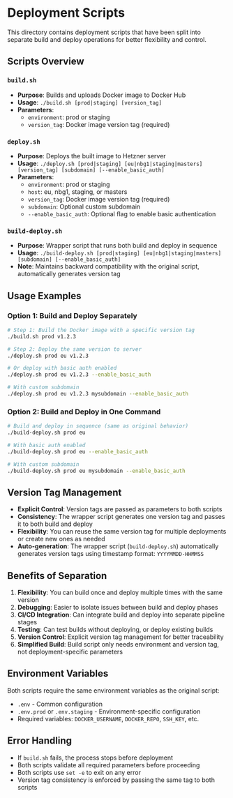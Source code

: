 # Deployment Scripts

This directory contains deployment scripts that have been split into separate build and deploy operations for better flexibility and control.

## Scripts Overview

### `build.sh`

- **Purpose**: Builds and uploads Docker image to Docker Hub
- **Usage**: `./build.sh [prod|staging] [version_tag]`
- **Parameters**:
  - `environment`: prod or staging
  - `version_tag`: Docker image version tag (required)

### `deploy.sh`

- **Purpose**: Deploys the built image to Hetzner server
- **Usage**: `./deploy.sh [prod|staging] [eu|nbg1|staging|masters] [version_tag] [subdomain] [--enable_basic_auth]`
- **Parameters**:
  - `environment`: prod or staging
  - `host`: eu, nbg1, staging, or masters
  - `version_tag`: Docker image version tag (required)
  - `subdomain`: Optional custom subdomain
  - `--enable_basic_auth`: Optional flag to enable basic authentication

### `build-deploy.sh`

- **Purpose**: Wrapper script that runs both build and deploy in sequence
- **Usage**: `./build-deploy.sh [prod|staging] [eu|nbg1|staging|masters] [subdomain] [--enable_basic_auth]`
- **Note**: Maintains backward compatibility with the original script, automatically generates version tag

## Usage Examples

### Option 1: Build and Deploy Separately

```bash
# Step 1: Build the Docker image with a specific version tag
./build.sh prod v1.2.3

# Step 2: Deploy the same version to server
./deploy.sh prod eu v1.2.3

# Or deploy with basic auth enabled
./deploy.sh prod eu v1.2.3 --enable_basic_auth

# With custom subdomain
./deploy.sh prod eu v1.2.3 mysubdomain --enable_basic_auth
```

### Option 2: Build and Deploy in One Command

```bash
# Build and deploy in sequence (same as original behavior)
./build-deploy.sh prod eu

# With basic auth enabled
./build-deploy.sh prod eu --enable_basic_auth

# With custom subdomain
./build-deploy.sh prod eu mysubdomain --enable_basic_auth
```

## Version Tag Management

- **Explicit Control**: Version tags are passed as parameters to both scripts
- **Consistency**: The wrapper script generates one version tag and passes it to both build and deploy
- **Flexibility**: You can reuse the same version tag for multiple deployments or create new ones as needed
- **Auto-generation**: The wrapper script (`build-deploy.sh`) automatically generates version tags using timestamp format: `YYYYMMDD-HHMMSS`

## Benefits of Separation

1. **Flexibility**: You can build once and deploy multiple times with the same version
2. **Debugging**: Easier to isolate issues between build and deploy phases
3. **CI/CD Integration**: Can integrate build and deploy into separate pipeline stages
4. **Testing**: Can test builds without deploying, or deploy existing builds
5. **Version Control**: Explicit version tag management for better traceability
6. **Simplified Build**: Build script only needs environment and version tag, not deployment-specific parameters

## Environment Variables

Both scripts require the same environment variables as the original script:

- `.env` - Common configuration
- `.env.prod` or `.env.staging` - Environment-specific configuration
- Required variables: `DOCKER_USERNAME`, `DOCKER_REPO`, `SSH_KEY`, etc.

## Error Handling

- If `build.sh` fails, the process stops before deployment
- Both scripts validate all required parameters before proceeding
- Both scripts use `set -e` to exit on any error
- Version tag consistency is enforced by passing the same tag to both scripts
